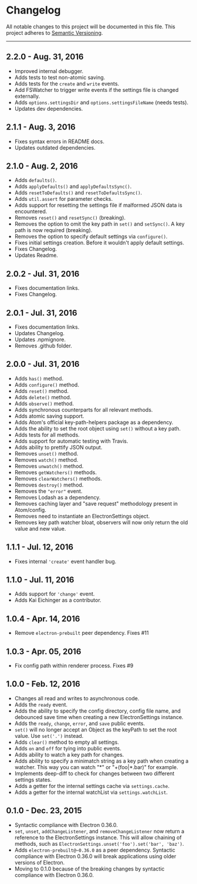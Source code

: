 Changelog
=========
All notable changes to this project will be documented in this file.
This project adheres to [Semantic Versioning](http://semver.org/).

***

2.2.0 - Aug. 31, 2016
---------------------
* Improved internal debugger.
* Adds tests to test non-atomic saving.
* Adds tests for the `create` and `write` events.
* Add FSWatcher to trigger write events if the settings file is changed externally.
* Adds `options.settingsDir` and `options.settingsFileName` (needs tests).
* Updates dev dependencies.

2.1.1 - Aug. 3, 2016
--------------------
* Fixes syntax errors in README docs.
* Updates outdated dependencies.

2.1.0 - Aug. 2, 2016
--------------------
* Adds `defaults()`.
* Adds `applyDefaults()` and `applyDefaultsSync()`.
* Adds `resetToDefaults()` and `resetToDefaultsSync()`.
* Adds `util.assert` for parameter checks.
* Adds support for resetting the settings file if malformed JSON data is encountered.
* Removes `reset()` and `resetSync()` (breaking).
* Removes the option to omit the key path in `set()` and `setSync()`. A key path is now required (breaking).
* Removes the option to specify default settings via `configure()`.
* Fixes initial settings creation. Before it wouldn't apply default settings.
* Fixes Changelog.
* Updates Readme.

2.0.2 - Jul. 31, 2016
---------------------
* Fixes documentation links.
* Fixes Changelog.

2.0.1 - Jul. 31, 2016
---------------------
* Fixes documentation links.
* Updates Changelog.
* Updates .npmignore.
* Removes .github folder.

2.0.0 - Jul. 31, 2016
---------------------
* Adds `has()` method.
* Adds `configure()` method.
* Adds `reset()` method.
* Adds `delete()` method.
* Adds `observe()` method.
* Adds synchronous counterparts for all relevant methods.
* Adds atomic saving support.
* Adds Atom's official key-path-helpers package as a dependency.
* Adds the ability to set the root object using `set()` without a key path.
* Adds tests for all methods.
* Adds support for automatic testing with Travis.
* Adds ability to prettify JSON output.
* Removes `unset()` method.
* Removes `watch()` method.
* Removes `unwatch()` method.
* Removes `getWatchers()` methods.
* Removes `clearWatchers()` methods.
* Removes `destroy()` method.
* Removes the `"error"` event.
* Removes Lodash as a dependency.
* Removes caching layer and "save request" methodology present in Atom/config.
* Removes need to instantiate an ElectronSettings object.
* Removes key path watcher bloat, observers will now only return the old value and new value.

1.1.1 - Jul. 12, 2016
---------------------
* Fixes internal `'create'` event handler bug.

1.1.0 - Jul. 11, 2016
---------------------
* Adds support for `'change'` event.
* Adds Kai Eichinger as a contributor.

1.0.4 - Apr. 14, 2016
---------------------
* Remove `electron-prebuilt` peer dependency. Fixes #11

1.0.3 - Apr. 05, 2016
---------------------
* Fix config path within renderer process. Fixes #9

1.0.0 - Feb. 12, 2016
---------------------
* Changes all read and writes to asynchronous code.
* Adds the `ready` event.
* Adds the ability to specify the config directory, config file name, and debounced save time when creating a new ElectronSettings instance.
* Adds the `ready`, `change`, `error`, and `save` public events.
* `set()` will no longer accept an Object as the keyPath to set the root value. Use `set('.')` instead.
* Adds `clear()` method to empty all settings.
* Adds `on` and `off` for tying into public events.
* Adds ability to watch a key path for changes.
* Adds ability to specify a minimatch string as a key path when creating a watcher. This way you can watch "\*" or "+(foo|\*.bar)" for example.
* Implements deep-diff to check for changes between two different settings states.
* Adds a getter for the internal settings cache via `settings.cache`.
* Adds a getter for the internal watchList via `settings.watchList`.

0.1.0 - Dec. 23, 2015
---------------------
* Syntactic compliance with Electron 0.36.0.
* `set`, `unset`, `addChangeListener`, and `removeChangeListener` now return a reference to the ElectronSettings instance. This will allow chaining of methods, such as `ElectronSettings.unset('foo').set('bar', 'baz')`.
* Adds `electron-prebuilt@~0.36.0` as a peer dependency. Syntactic compliance with Electron 0.36.0 will break applications using older versions of Electron.
* Moving to 0.1.0 because of the breaking changes by syntactic compliance with Electron 0.36.0.
